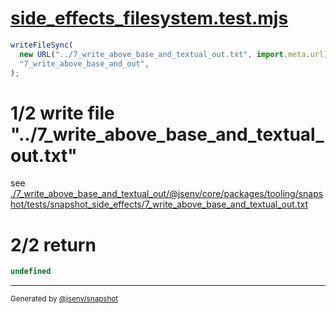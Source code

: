 # [side_effects_filesystem.test.mjs](../../side_effects_filesystem.test.mjs)

```js
writeFileSync(
  new URL("../7_write_above_base_and_textual_out.txt", import.meta.url),
  "7_write_above_base_and_out",
);
```

# 1/2 write file "../7_write_above_base_and_textual_out.txt"

see [./7_write_above_base_and_textual_out/@jsenv/core/packages/tooling/snapshot/tests/snapshot_side_effects/7_write_above_base_and_textual_out.txt](./7_write_above_base_and_textual_out/@jsenv/core/packages/tooling/snapshot/tests/snapshot_side_effects/7_write_above_base_and_textual_out.txt)

# 2/2 return

```js
undefined
```

---

<sub>
  Generated by <a href="https://github.com/jsenv/core/tree/main/packages/tooling/snapshot">@jsenv/snapshot</a>
</sub>
